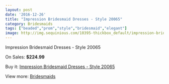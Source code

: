 ```yaml
---
layout: post
date: '2016-12-26'
title: "Impression Bridesmaid Dresses - Style 20065"
category: Bridesmaids
tags: ["beaded","prom","style","bridesmaid","elegant"]
image: http://img.sequinious.com/10395-thickbox_default/impression-bridesmaid-dresses-style-20065.jpg
---
```

Impression Bridesmaid Dresses - Style 20065

On Sales: **$224.99**
<a href="https://www.sequinious.com/bridesmaids/4675-impression-bridesmaid-dresses-style-20065.html"><amp-img layout="responsive" width="600" height="600" src="//img.sequinious.com/10395-thickbox_default/impression-bridesmaid-dresses-style-20065.jpg" alt="Impression Bridesmaid Dresses - Style 20065 0" /></a>

Buy it: [Impression Bridesmaid Dresses - Style 20065](https://www.sequinious.com/bridesmaids/4675-impression-bridesmaid-dresses-style-20065.html "Impression Bridesmaid Dresses - Style 20065")

View more: [Bridesmaids](https://www.sequinious.com/3-bridesmaids "Bridesmaids")